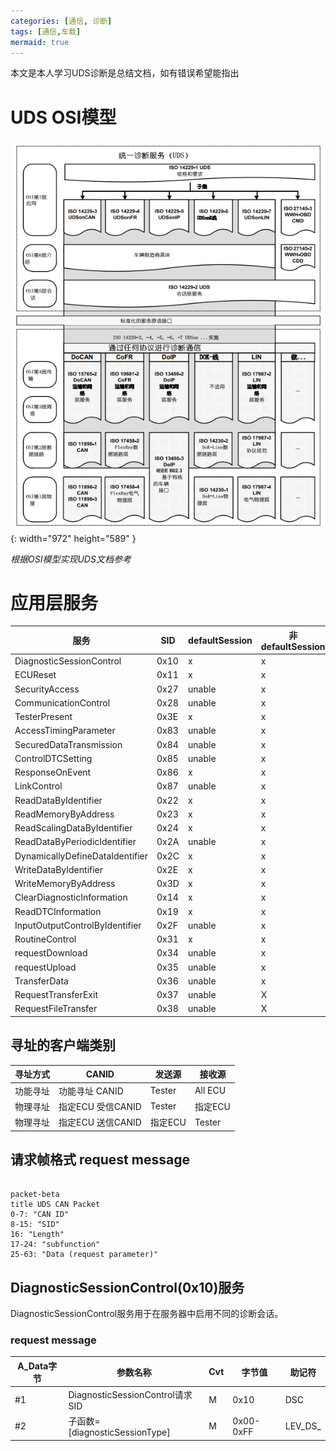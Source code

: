 ```yaml
---
categories: [通信, 诊断]
tags: [通信,车载]
mermaid: true
---
```


本文是本人学习UDS诊断是总结文档，如有错误希望能指出

# UDS OSI模型

![Desktop View](/_posts/20241014/UDS_ISO.png){: width="972" height="589" }

_根据OSI模型实现UDS文档参考_

# 应用层服务

| 服务                            | SID  | defaultSession | 非defaultSession |
| ------------------------------- | ---- | -------------- | ---------------- |
| DiagnosticSessionControl        | 0x10 | x              | x                |
| ECUReset                        | 0x11 | x              | x                |
| SecurityAccess                  | 0x27 | unable         | x                |
| CommunicationControl            | 0x28 | unable         | x                |
| TesterPresent                   | 0x3E | x              | x                |
| AccessTimingParameter           | 0x83 | unable         | x                |
| SecuredDataTransmission         | 0x84 | unable         | x                |
| ControlDTCSetting               | 0x85 | unable         | x                |
| ResponseOnEvent                 | 0x86 | x              | x                |
| LinkControl                     | 0x87 | unable         | x                |
| ReadDataByIdentifier            | 0x22 | x              | x                |
| ReadMemoryByAddress             | 0x23 | x              | x                |
| ReadScalingDataByIdentifier     | 0x24 | x              | x                |
| ReadDataByPeriodicIdentifier    | 0x2A | unable         | x                |
| DynamicallyDefineDataIdentifier | 0x2C | x              | x                |
| WriteDataByIdentifier           | 0x2E | x              | x                |
| WriteMemoryByAddress            | 0x3D | x              | x                |
| ClearDiagnosticInformation      | 0x14 | x              | x                |
| ReadDTCInformation              | 0x19 | x              | x                |
| InputOutputControlByIdentifier  | 0x2F | unable         | x                |
| RoutineControl                  | 0x31 | x              | x                |
| requestDownload                 | 0x34 | unable         | x                |
| requestUpload                   | 0x35 | unable         | x                |
| TransferData                    | 0x36 | unable         | x                |
| RequestTransferExit             | 0x37 | unable         | X                |
| RequestFileTransfer             | 0x38 | unable         | X                |

## 寻址的客户端类别

| 寻址方式 | CANID             | 发送源  | 接收源  |
| -------- | ----------------- | ------- | ------- |
| 功能寻址 | 功能寻址 CANID    | Tester  | All ECU |
| 物理寻址 | 指定ECU 受信CANID | Tester  | 指定ECU |
| 物理寻址 | 指定ECU 送信CANID | 指定ECU | Tester  |

## 请求帧格式 request message

```mermaid

packet-beta
title UDS CAN Packet
0-7: "CAN ID"
8-15: "SID"
16: "Length"
17-24: "subfunction"
25-63: "Data (request parameter)"

```

## DiagnosticSessionControl(0x10)服务

DiagnosticSessionControl服务用于在服务器中启用不同的诊断会话。

### request message

| A_Data字节 | 参数名称                        | Cvt | 字节值    | 助记符  |
| ---------- | ------------------------------- | --- | --------- | ------- |
| #1         | DiagnosticSessionControl请求SID | M   | 0x10      | DSC     |
| #2         | 子函数=[diagnosticSessionType]  | M   | 0x00-0xFF | LEV_DS_ |

